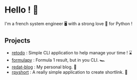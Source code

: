 # Hello ! 👋

I'm a french system engineer 🖥️ with a strong love 💛 for Python ! 

## Projects

 - [retodo](https://github.com/redat00/retodo) : Simple CLI application to help manage your time ! ⌛
 - [formulapy](https://github.com/redat00/formulapy) : Formula 1 result, but in you CLI. 🏎️
 - [redat-blog](https://github.com/redat00/redat-blog) : My personal blog. 💁
 - [rpyshort](https://github.com/redat00/rpyshort) : A really simple application to create shortlink. 🔗

<!--
**redat00/redat00** is a ✨ _special_ ✨ repository because its `README.md` (this file) appears on your GitHub profile.

Here are some ideas to get you started:

- 🔭 I’m currently working on ...
- 🌱 I’m currently learning ...
- 👯 I’m looking to collaborate on ...
- 🤔 I’m looking for help with ...
- 💬 Ask me about ...
- 📫 How to reach me: ...
- 😄 Pronouns: ...
- ⚡ Fun fact: ...
-->
